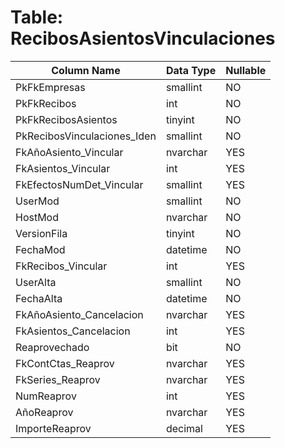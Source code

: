 # Table: RecibosAsientosVinculaciones

| Column Name | Data Type | Nullable |
|-------------|-----------|----------|
| PkFkEmpresas | smallint | NO |
| PkFkRecibos | int | NO |
| PkFkRecibosAsientos | tinyint | NO |
| PkRecibosVinculaciones_Iden | smallint | NO |
| FkAñoAsiento_Vincular | nvarchar | YES |
| FkAsientos_Vincular | int | YES |
| FkEfectosNumDet_Vincular | smallint | YES |
| UserMod | smallint | NO |
| HostMod | nvarchar | NO |
| VersionFila | tinyint | NO |
| FechaMod | datetime | NO |
| FkRecibos_Vincular | int | YES |
| UserAlta | smallint | NO |
| FechaAlta | datetime | NO |
| FkAñoAsiento_Cancelacion | nvarchar | YES |
| FkAsientos_Cancelacion | int | YES |
| Reaprovechado | bit | NO |
| FkContCtas_Reaprov | nvarchar | YES |
| FkSeries_Reaprov | nvarchar | YES |
| NumReaprov | int | YES |
| AñoReaprov | nvarchar | YES |
| ImporteReaprov | decimal | YES |
